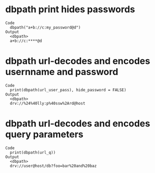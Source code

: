 # dbpath print hides passwords

    Code
      dbpath("a+b://c:my_password@d")
    Output
      <dbpath>
      a+b://c:****@d

# dbpath url-decodes and encodes usernname and password

    Code
      print(dbpath(url_user_pass), hide_password = FALSE)
    Output
      <dbpath>
      drv://%24%40lly:p%40ssw%2Ard@host

# dbpath url-decodes and encodes query parameters

    Code
      print(dbpath(url_q))
    Output
      <dbpath>
      drv://user@host/db?foo=bar%20and%20baz

